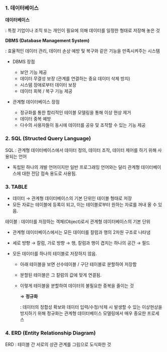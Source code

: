 ### 1. 데이터베이스

**데이터베이스** 

: 특정 기업이나 조직 또는 개인이 필요에 의해 데이터를 일정한 형태로 저장해 놓은 것

**DBMS (Database Management System)** 

: 효율적인 데이터 관리, 데이터 손상 예방 및 복구와 같은 기능을 만족시켜주는 시스템

- DBMS 장점
    - 보안 기능 제공
    - 데이터 무결성 보장 (관계를 연결하는 중요 데이터 삭제 방지)
    - 시스템 장애로부터 데이터 보장
    - 데이터 회복 / 복구 기능 제공

- 관계형 데이터베이스 장점
    - 정규화를 통한 합리적인 테이블 모델링을 통해 이상 현상 제거
    - 데이터 중복 예방
    - 다수의 사용자들이 동시에 데이터를 공유 및 조작할 수 있는 기능 제공
    

### 2. SQL (Structed Query Language)

SQL : 관계형 데이터베이스에서 데이터 정의, 데이터 조작, 데이터 제어를 하기 위해 사용되는 언어

- 독립된 하나의 개발 언어이지만 일반 프로그래밍 언어와는 달리 관계형 데이터베이스에 대한 전담 접속 용도로 사용됨.

### 3. TABLE

- 데이터 → 관계형 데이터베이스의 기본 단위인 테이블 형태로 저장
- 모든 자료는 테이블에 등록이 되고, 이는 테이블로부터 원하는 자료를 꺼내 올 수 있음.

테이블 : 데이터를 저장하는 객체(Object)로서 관계형 데이터베이스의 기본 단위

- 관계형 데이터베이스에서는 모든 데이터를 칼럼과 행의 2차원 구조로 나타냄
- 세로 방향 → 칼럼, 가로 방향 → 행, 칼럼과 행이 겹치는 하나의 공간 → 필드

- 모든 데이터를 하나의 테이블로 저장하지 않음.
    - 아래 테이블을 보면 선수테이블 / 구단 테이블로 분할하여 저장함
    - 분할된 테이블은 그 칼럼의 값에 맞게 연결됨.
    - 이렇게 테이블을 분할하여 데이터의 불필요한 중복을 줄이는 것
        
        ⇒ **정규화**
        
        : 데이터의 정합성 확보와 데이터 입력/수정/삭제 시 발생할 수 있는 이상현상을 방지하기 위해 정규화는 관계형 데이터베이스 모델링에서 매우 중요한 프로세스
        
        

### 4. ERD (Entity Relationship Diagram)

ERD : 테이블 간 서로의 상관 관계를 그림으로 도식화한 것
